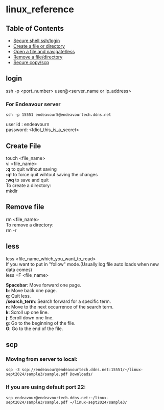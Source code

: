 # linux_reference
## Table of Contents
- [Secure shell ssh/login](#login)
- [Create a file or directory](#create-file)
- [Open a file and navigate/less](#less)
- [Remove a file/directory](#remove-file)
- [Secure copy/scp](#scp)

## login
ssh -p <port_number> user@<server_name or ip_address>
### For Endeavour server
```ssh -p 15551 endeavour5@endeavourtech.ddns.net```

user id : endeavourn </br>
password: <Idiot_this_is_a_secret>

## Create File
touch <file_name> </br>
vi <file_name> </br>
**:q** to quit without saving </br>
**:q!** to force quit wihtout saving the changes </br>
**:wq** to save and quit </br>
To create a directory: </br>
mkdir

## Remove file
rm <file_name> </br>
To remove a directory: </br>
rm -r <name>

## less
less <file_name_which_you_want_to_read> </br>
If you want to put in "follow" mode.(Usually log file auto loads when new data comes) </br>
less +F <file_name> </br>

**Spacebar**: Move forward one page. </br>
**b**: Move back one page. </br>
**q**: Quit less. </br>
**/search_term**: Search forward for a specific term. </br>
**n**: Move to the next occurrence of the search term. </br>
**k**: Scroll up one line. </br>
**j**: Scroll down one line. </br>
**g**: Go to the beginning of the file. </br>
**G**: Go to the end of the file. </br>


## scp
### Moving from server to local:
```scp -3 scp://endeavour@endeavourtech.ddns.net:15551/~/linux-sept2024/sample3/sample.pdf Downloads/```

### If you are using default port 22:
```scp endeavour@endeavourtech.ddns.net:~/linux-sept2024/sample3/sample.pdf ~/linux-sept2024/sample3/```
